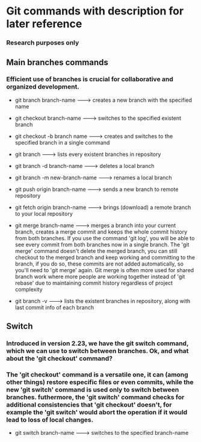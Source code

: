 # Git commands with description for later reference
### Research purposes only

## Main branches commands
### Efficient use of branches is crucial for collaborative and organized development.

* git branch branch-name ---> creates a new branch with the specified name

* git checkout branch-name ---> switches to the specified existent branch

* git checkout -b branch name ---> creates and switches to the specified branch in a single command

* git branch ---> lists every existent branches in repository

* git branch -d branch-name ---> deletes a local branch

* git branch -m new-branch-name ---> renames a local branch

* git push origin branch-name ---> sends a new branch to remote repository

* git fetch origin branch-name ---> brings (download) a remote branch to your local repository

* git merge branch-name ---> merges a branch into your current branch, creates a merge commit and keeps the whole commit history from both branches. If you use the command 'git log', you will be able to see every commit from both branches now in a single branch. The 'git merge' command doesn't delete the merged branch, you can still checkout to the merged branch and keep working and committing to the branch, if you do so, these commits are not added automatically, so you'll need to 'git merge' again. Git merge is often more used for shared branch work where more people are working together instead of 'git rebase' due to maintaining commit history regardless of project complexity

* git branch -v ---> lists the existent branches in repository, along with last commit info of each branch

## Switch
### Introduced in version 2.23, we have the git switch command, which we can use to switch between branches. Ok, and what about the 'git checkout' command?

### The 'git checkout' command is a versatile one, it can (among other things) restore especific files or even commits, while the new 'git switch' command is used only to switch between branches. futhermore, the 'git switch' command checks for additional consistencies that 'git checkout' doesn't, for example the 'git switch' would abort the operation if it would lead to loss of local changes.

* git switch branch-name ---> switches to the specified branch-name
